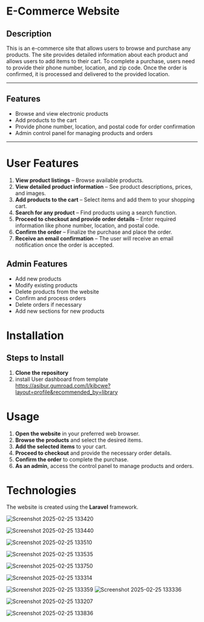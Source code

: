 # E-Commerce Website

## Description
This is an e-commerce site that allows users to browse and purchase any products. The site provides detailed information about each product and allows users to add items to their cart. To complete a purchase, users need to provide their phone number, location, and zip code. Once the order is confirmed, it is processed and delivered to the provided location.

---

## Features
- Browse and view electronic products
- Add products to the cart
- Provide phone number, location, and postal code for order confirmation
- Admin control panel for managing products and orders

---

# User Features

1. **View product listings** – Browse available products.  
2. **View detailed product information** – See product descriptions, prices, and images.  
3. **Add products to the cart** – Select items and add them to your shopping cart.  
4. **Search for any product** – Find products using a search function.  
5. **Proceed to checkout and provide order details** – Enter required information like phone number, location, and postal code.  
6. **Confirm the order** – Finalize the purchase and place the order.  
7. **Receive an email confirmation** – The user will receive an email notification once the order is accepted.  



## Admin Features
- Add new products
- Modify existing products
- Delete products from the website
- Confirm and process orders
- Delete orders if necessary
- Add new sections for new products

# Installation

## Steps to Install
1. **Clone the repository**
2. install User dashboard from template https://asibur.gumroad.com/l/kibcwe?layout=profile&recommended_by=library


# Usage

1. **Open the website** in your preferred web browser.  
2. **Browse the products** and select the desired items.  
3. **Add the selected items** to your cart.  
4. **Proceed to checkout** and provide the necessary order details.  
5. **Confirm the order** to complete the purchase.  
6. **As an admin**, access the control panel to manage products and orders.

# Technologies

The website is created using the **Laravel** framework.


![Screenshot 2025-02-25 133420](https://github.com/user-attachments/assets/5e2cd166-b7ad-49cd-9b75-ffb277e6b53b)


![Screenshot 2025-02-25 133440](https://github.com/user-attachments/assets/53666434-82ca-44a3-8030-0fd74e868b47)



![Screenshot 2025-02-25 133510](https://github.com/user-attachments/assets/788854ab-17f2-4bc2-9c4a-f2c3723974f6)


![Screenshot 2025-02-25 133535](https://github.com/user-attachments/assets/05ddd180-004c-4652-a89e-c9c23d2717ae)

![Screenshot 2025-02-25 133750](https://github.com/user-attachments/assets/06711bc7-1700-4433-b243-6e0d941f9dc2)


![Screenshot 2025-02-25 133314](https://github.com/user-attachments/assets/1e3823da-ba05-4599-acf5-21f6750eb495)


![Screenshot 2025-02-25 133359](https://github.com/user-attachments/assets/7c004781-cd91-465b-8606-3b2151995d27)
![Screenshot 2025-02-25 133336](https://github.com/user-attachments/assets/de673c91-0624-48fb-aff0-58c6309b3109)


![Screenshot 2025-02-25 133207](https://github.com/user-attachments/assets/8fe1b7e2-b96a-42bf-87c9-4c288d65041e)

![Screenshot 2025-02-25 133836](https://github.com/user-attachments/assets/90c1fab5-48ed-4a7b-aee1-b2ab5cc50a6a)
